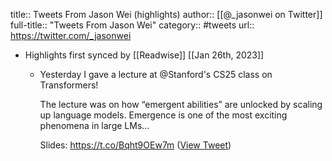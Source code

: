 title:: Tweets From Jason Wei (highlights)
author:: [[@_jasonwei on Twitter]]
full-title:: "Tweets From Jason Wei"
category:: #tweets
url:: https://twitter.com/_jasonwei

- Highlights first synced by [[Readwise]] [[Jan 26th, 2023]]
	- Yesterday I gave a lecture at @Stanford's CS25 class on Transformers! 
	  
	  The lecture was on how “emergent abilities” are unlocked by scaling up language models. Emergence is one of the most exciting phenomena in large LMs…
	  
	  Slides: https://t.co/Bqht9OEw7m ([View Tweet](https://twitter.com/_jasonwei/status/1618331876623523844))
